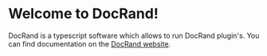 # Welcome to DocRand!

DocRand is a typescript software which allows to run DocRand plugin's. You can find documentation on the [DocRand website](https://doctools.dgpad.net/docrand/site/index.html).

